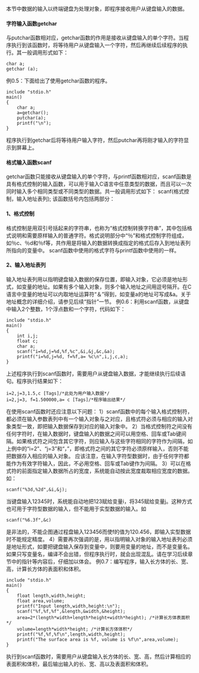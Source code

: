 本节中数据的输入以终端键盘为处理对象，即程序接收用户从键盘输入的数据。
#### 字符输入函数getchar
与putchar函数相对应，getchar函数的作用是接收从键盘输入的单个字符。当程序执行到该函数时，将等待用户从键盘输入一个字符，然后再继续后续程序的执行。其一般调用形式如下：
```  
char a;
getchar (a);
```
例0.5：下面给出了使用getchar函数的程序。
```  
include "stdio.h"
main()
{
	char a;
	a=getchar();
	putchar(a);
	printf("\n");
}
```
程序执行到getchar后将等待用户输入字符，然后putchar再将刚才输入的字符显示到屏幕上。
#### 格式输入函数scanf
getchar函数只能接收从键盘输入的单个字符，与printf函数相对应，scanf函数是具有格式控制的输入函数，可以用于输入C语言中任意类型的数据，而且可以一次同时输入多个相同类型或不同类型的数据。共一般调用形式如下：
scanf(格式控制，输入地址表列);
该函数括号内包括两部分：
#### 1、格式控制
格式控制是用双引号括起来的字符串，也称为“格式控制转换字符串”，其中包括格式说明和需要原样输入的普通字符。格式说明部分中“％”和格式控制字符组成，如％c、％d和％f等，共作用是将输入的数据转换成指定的格式后存入到地址表列所指向的变量中。
scanf函数中使用的格式字符与printf函数中使用的一样。
#### 2、输入地址表列
输入地址表列用以指明键盘输入数据的保存位置，即输入对象，它必须是地址形式，如变量的地址。如果有多个输入对象，则多个输入地址之间用逗号隔开。在C语言中变量的地址可以内取地址运算符“＆”得到，如变量a的地址可写成&a。关于地址概念的详细介绍，请参见后续“指针”一节。
例0.6：利用scanf函数，从键盘中输入2个整数，1个浮点数和一个字符，代码如下：
```  
include "stdio.h"
main()
{
	int i,j;
	float c;
	char a;
	scanf("i=%d,j=%d,%f,%c",&i,&j,&c,&a);
	printf("i=%d,j=%d, f=%f,a= %c\n",i,j,c,a);
}
```
上述程序执行到scanf函数时，需要用户从键盘输入数据，才能继续执行后续语句。程序执行结果如下：
```  
i=2,j=3,1.5,c [Tags]/*此处为用户输入数据*/
i=2,j=3, f=1.500000,a= c [Tags]/*程序输出结果*/
```
在使用scanf函数时还应注意以下问题：
1）scanf函数中的每个输入格式控制符，都必须在输入参数表列中有一个输入对象与之对应，且格式符必须与相应的输入对象类型一致，即把输入数据保存到对应的输入对象中。
2）当格式控制符之间没有任何字符时，在输入数据时，键盘输入的数据之间可以用空格、回车或Tab键间隔。如果格式符之间包含其它字符，则应输入与这些字符相同的字符作为间隔，如上例中的“i=2”、“j=3”和“，”，即格式符之间的其它字符必须原样输入，否则不能把数据存入相应的输入对象。
应该注意，在输入字符型数据时，由于任何字符都能作为有效字符输入，因此，不必用空格、回车或Tab键作为间隔。
3）可以在格式符的前面指定输入数据所占的宽度，系统能自动按此宽度裁取相应宽度的数据。如：
```  
scanf("%3d,%2d",&i,&j);
```
当键盘输入12345时，系统能自动地把123赋给变量i，将345赋给变量j。这种方式也可用于字符型数据的输入，但不能用于实型数据的输入。如
```  
scanf("%6.3f",&c)
```
是非法的，不能企图通过程盘输入123456而使f的值为120.456，即输入实型数据时不能规定精度。
4）需要再次强调的是，用以指明输入对象的输入地址表列必须是地址形式，如要把键盘输入保存到变量中，则要用变量的地址，而不是变量名。如果只写变量名，编译不会出错，但程序执行时，就会出现混乱。请在学习后续章节中的指针等内容后，仔细加以体会。
例0.7：编写程序，输入长方体的长、宽、高，计算长方体的表面积和体积。
```  
include "stdio.h"
main()
{
	float length,width,height;
	float area,volume;
	printf("Input length,width,height:\n");
	scanf("%f,%f,%f",&length,&width,&height);
	area=2*(length*width+length*height+width*height); /*计算长方体表面积*/
	volume=length*width*height; /*计算长方体体积*/
	printf("%f,%f,%f\n",length,width,height);
	printf("The surface area is %f, volume is %f\n",area,volume);
}
```
执行到scanf函数时，需要用户从键盘输入长方体的长、宽、高，然后计算相应的表面积和体积，最后输出输入的长、宽、高以及表面积和体积。